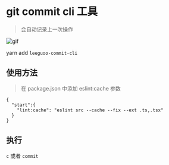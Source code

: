 # git commit cli 工具

> 会自动记录上一次操作

![gif](https://pica.zhimg.com/50/v2-4151bc085a160579e7f84aaca436c7ef_r.gif)

yarn add `leeguoo-commit-cli`

## 使用方法

> 在 package.json 中添加 eslint:cache 参数

```
{
  "start":{
    "lint:cache": "eslint src --cache --fix --ext .ts,.tsx"
  }
}
```

## 执行

`c` 或者 `commit`

